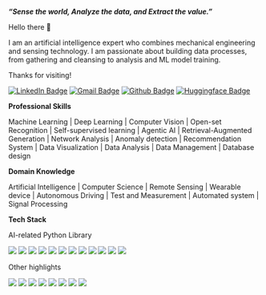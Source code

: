 ___“Sense the world, Analyze the data, and Extract the value.”___

Hello there 👋

I am an artificial intelligence expert who combines mechanical engineering and sensing technology. I am passionate about building data processes, from gathering and cleansing to analysis and ML model training.

Thanks for visiting!

[![LinkedIn Badge](https://img.shields.io/badge/-LinkedIn-0077B5?style=for-the-badge&logo=linkedin&logoColor=white&link=https://www.linkedin.com/in/hyeongkyun-kaden-kim/)](https://www.linkedin.com/in/hyeongkyun-kaden-kim/)
[![Gmail Badge](https://img.shields.io/badge/-GMAIL-D14836?style=for-the-badge&logo=gmail&logoColor=white&link=mailto:kreative24hk@gmail.com)](mailto:kreative24hk@gmail.com)
[![Github Badge](https://img.shields.io/badge/-GitHub-100000?style=for-the-badge&logo=github&logoColor=white&link=https://github.com/hk-kaden-kim)](https://github.com/hk-kaden-kim)
[![Huggingface Badge](https://img.shields.io/badge/-HuggingFace-FDEE21?style=for-the-badge&logo=HuggingFace&logoColor=black&link=https://huggingface.co/hk-kaden-kim)](https://huggingface.co/hk-kaden-kim)

__Professional Skills__

Machine Learning | Deep Learning | Computer Vision | Open-set Recognition | Self-supervised learning | Agentic AI | Retrieval-Augmented Generation | Network Analysis | Anomaly detection | Recommendation System | Data Visualization | Data Analysis | Data Management | Database design

__Domain Knowledge__

Artificial Intelligence | Computer Science | Remote Sensing | Wearable device | Autonomous Driving | Test and Measurement | Automated system | Signal Processing

__Tech Stack__

AI-related Python Library
<p>
  <a href="#"><img src="https://img.shields.io/badge/PyTorch-Expert-_.svg?logo=pytorch"></a>
  <a href="#"><img src="https://img.shields.io/badge/TensorFlow-Expert-_.svg?logo=tensorflow"></a>
  <a href="#"><img src="https://img.shields.io/badge/ScikitLearn-Expert-_.svg?logo=scikit-learn"></a>
  <a href="#"><img src="https://img.shields.io/badge/Numpy-Expert-_.svg?logo=numpy"></a>
  <a href="#"><img src="https://img.shields.io/badge/Scipy-Expert-_.svg?logo=scipy"></a>
  <a href="#"><img src="https://img.shields.io/badge/Pandas-Expert-_.svg?logo=pandas"></a>
  <a href="#"><img src="https://img.shields.io/badge/NetworkX-Proficient-purple.svg"></a>
  <a href="#"><img src="https://img.shields.io/badge/LangChain-Proficient-purple.svg?logo=langchain"></a>
  <a href="#"><img src="https://img.shields.io/badge/Cartopy-Proficient-orange.svg?logo=cartopy"></a>
  <a href="#"><img src="https://img.shields.io/badge/spaCy-Competent-orange.svg?logo=spacy"></a>
  <a href="#"><img src="https://img.shields.io/badge/GDAL-Competent-orange.svg?logo=gdal"></a>
  <a href="#"><img src="https://img.shields.io/badge/TorchGeo-Competent-orange.svg?logo=torchgeo"></a>
  
</p>

Other highlights
<p>
  <a href="#"><img src="https://img.shields.io/badge/Java-Expert-_.svg?logo=java"></a>
  <a href="#"><img src="https://img.shields.io/badge/PostgreSQL-Expert-_.svg?logo=PostgreSQL"></a>
  <a href="#"><img src="https://img.shields.io/badge/LabVIEW-Expert-_.svg?logo=labview"></a>
  <a href="#"><img src="https://img.shields.io/badge/Git-Proficient-purple.svg?logo=git"></a>
  <a href="#"><img src="https://img.shields.io/badge/Docker-Proficient-purple.svg?logo=docker"></a>
  <a href="#"><img src="https://img.shields.io/badge/QGIS-Competent-orange.svg?logo=qgis"></a>
  <a href="#"><img src="https://img.shields.io/badge/D3-Competent-orange.svg?logo=D3"></a>
  <a href="#"><img src="https://img.shields.io/badge/p5js-Competent-orange.svg?logo=p5.js"></a>
</p>
